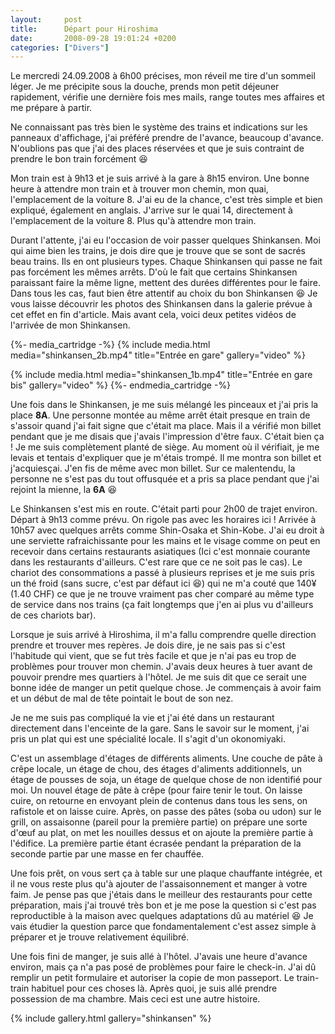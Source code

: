 ```yaml
---
layout:     post
title:      Départ pour Hiroshima
date:       2008-09-28 19:01:24 +0200
categories: ["Divers"]
---
```


Le mercredi 24.09.2008 à 6h00 précises, mon réveil me tire d'un sommeil léger. Je me précipite sous la douche,
prends mon petit déjeuner rapidement, vérifie une dernière fois mes mails, range toutes mes affaires et me prépare
à partir.

<!--more-->

Ne connaissant pas très bien le système des trains et indications sur les panneaux d'affichage, j'ai préféré
prendre de l'avance, beaucoup d'avance. N'oublions pas que j'ai des places réservées et que je suis contraint de
prendre le bon train forcément :laughing:

Mon train est à 9h13 et je suis arrivé à la gare à 8h15 environ. Une bonne heure à attendre mon train et à trouver
mon chemin, mon quai, l'emplacement de la voiture 8. J'ai eu de la chance, c'est très simple et bien expliqué,
également en anglais. J'arrive sur le quai 14, directement à l'emplacement de la voiture 8. Plus qu'à attendre mon
train.

Durant l'attente, j'ai eu l'occasion de voir passer quelques Shinkansen. Moi qui aime bien les trains, je dois dire
que je trouve que se sont de sacrés beau trains. Ils en ont plusieurs types. Chaque Shinkansen qui passe ne fait
pas forcément les mêmes arrêts. D'où le fait que certains Shinkansen paraissant faire la même ligne, mettent des
durées différentes pour le faire. Dans tous les cas, faut bien être attentif au choix du bon Shinkansen :laughing:
Je vous laisse découvrir les photos des Shinkansen dans la galerie prévue à cet effet en fin d'article. Mais avant
cela, voici deux petites vidéos de l'arrivée de mon Shinkansen.

{%- media_cartridge -%}
{% include media.html
    media="shinkansen_2b.mp4"
    title="Entrée en gare"
    gallery="video"
%}

{% include media.html
    media="shinkansen_1b.mp4"
    title="Entrée en gare bis"
    gallery="video"
%}
{%- endmedia_cartridge -%}

Une fois dans le Shinkansen, je me suis mélangé les pinceaux et j'ai pris la place <strong>8A</strong>. Une
personne montée au même arrêt était presque en train de s'assoir quand j'ai fait signe que c'était ma place. Mais
il a vérifié mon billet pendant que je me disais que j'avais l'impression d'être faux. C'était bien ça ! Je me suis
complètement planté de siège. Au moment où il vérifiait, je me levais et tentais d'expliquer que je m'étais trompé.
Il me montra son billet et j'acquiesçai. J'en fis de même avec mon billet. Sur ce malentendu, la personne ne s'est
pas du tout offusquée et a pris sa place pendant que j'ai rejoint la mienne, la <strong>6A</strong> :laughing:

Le Shinkansen s'est mis en route. C'était parti pour 2h00 de trajet environ. Départ à 9h13 comme prévu. On rigole
pas avec les horaires ici ! Arrivée à 10h57 avec quelques arrêts comme Shin-Osaka et Shin-Kobe. J'ai eu droit à une
serviette rafraichissante pour les mains et le visage comme on peut en recevoir dans certains restaurants
asiatiques (Ici c'est monnaie courante dans les restaurants d'ailleurs. C'est rare que ce ne soit pas le cas). Le
chariot des consommations a passé à plusieurs reprises et je me suis pris un thé froid (sans sucre, c'est par
défaut ici :laughing:) qui ne m'a couté que 140¥ (1.40 CHF) ce que je ne trouve vraiment pas cher comparé au
même type de service dans nos trains (ça fait longtemps que j'en ai plus vu d'ailleurs de ces chariots bar).

Lorsque je suis arrivé à Hiroshima, il m'a fallu comprendre quelle direction prendre et trouver mes repères. Je
dois dire, je ne sais pas si c'est l'habitude qui vient, que se fut très facile et que je n'ai pas eu trop de
problèmes pour trouver mon chemin. J'avais deux heures à tuer avant de pouvoir prendre mes quartiers à l'hôtel. Je
me suis dit que ce serait une bonne idée de manger un petit quelque chose. Je commençais à avoir faim et un début
de mal de tête pointait le bout de son nez.

Je ne me suis pas compliqué la vie et j'ai été dans un restaurant directement dans l'enceinte de la gare. Sans le
savoir sur le moment, j'ai pris un plat qui est une spécialité locale. Il s'agit d'un okonomiyaki.

C'est un assemblage d'étages de différents aliments. Une couche de pâte à crêpe locale, un étage de chou, des
étages d'aliments additionnels, un étage de pousses de soja, un étage de quelque chose de non identifié pour moi.
Un nouvel étage de pâte à crêpe (pour faire tenir le tout. On laisse cuire, on retourne en envoyant plein de
contenus dans tous les sens, on rafistole et on laisse cuire. Après, on passe des pâtes (soba ou udon) sur le
grill, on assaisonne (pareil pour la première partie) on prépare une sorte d'œuf au plat, on met les nouilles
dessus et on ajoute la première partie à l'édifice. La première partie étant écrasée pendant la préparation de la
seconde partie par une masse en fer chauffée.

Une fois prêt, on vous sert ça à table sur une plaque chauffante intégrée, et il ne vous reste plus qu'à ajouter de
l'assaisonnement et manger à votre faim. Je pense pas que j'étais dans le meilleur des restaurants pour cette
préparation, mais j'ai trouvé très bon et je me pose la question si c'est pas reproductible à la maison avec
quelques adaptations dû au matériel :laughing: Je vais étudier la question parce que fondamentalement c'est assez
simple à préparer et je trouve relativement équilibré.

Une fois fini de manger, je suis allé à l'hôtel. J'avais une heure d'avance environ, mais ça n'a pas posé de
problèmes pour faire le check-in. J'ai dû remplir un petit formulaire et autoriser la copie de mon passeport. Le
train-train habituel pour ces choses là. Après quoi, je suis allé prendre possession de ma chambre. Mais ceci est
une autre histoire.

{% include gallery.html gallery="shinkansen" %}